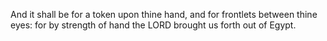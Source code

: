 And it shall be for a token upon thine hand, and for frontlets between thine eyes: for by strength of hand the LORD brought us forth out of Egypt.
